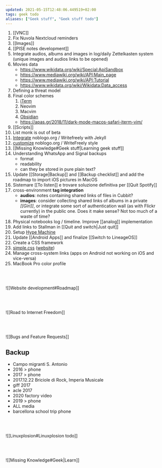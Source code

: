 ```yaml
---
updated: 2021-05-15T12:48:06.449519+02:00
tags: geek todo
aliases: ["Geek stuff", "Geek stuff todo"]
---
```

1. [[VNC]]
1. Fix Nuvola Nextcloud reminders
4. [[Images]]
1. [[PISE notes development]]
5. Integrate audios, albums and images in log/daily Zettelkasten system (unique images and audios links to be opened)
1. Movies data
	- https://www.wikidata.org/wiki/Special:ApiSandbox
	- https://www.mediawiki.org/wiki/API:Main_page
	- https://www.mediawiki.org/wiki/API:Tutorial
	- https://www.wikidata.org/wiki/Wikidata:Data_access
3. Defining a threat model
4. Final color schemes
	1. [iTerm](http://www.iterm2colorschemes.com/ "iTerm2 Color Schemes")
	2. Neovim
	3. Macvim
	1. [Obsidian](https://github.com/Slowbad/obsidian-solarized/blob/master/obsidian.css)
	- https://apas.gr/2018/11/dark-mode-macos-safari-iterm-vim/
5. [[Scripts]]
6. List monk is out of beta
6. [Integrate](https://github.com/cjeller1592/WriteFreely-API) noblogo.org / Writefreely with Jekyll
7. [customize](https://writefreely.org/docs/latest/writer/css) noblogo.org / WriteFreely style
8. [[Missing Knowledge#Geek stuff|Learning geek stuff]]
9. Understanding WhatsApp and Signal backups
	- format
	- readability
	- can they be stored in pure plain text?
10. Update [[Storage|Backup]] and [[Backup checklist]] and add the roadmap to import iOS pictures in MacOS
11. Sistemare [[To listen]] e trovare soluzione definitiva per [[Quit Spotify]]
12. cross-environment **tag integration**
	- **audios**: notes containing shared links of files in Cubbit?
	- **images**: consider collecting shared links of albums in a private *[[Giri]]*, or integrate some sort of authentication wall (as with Flickr currently) in the public one. Does it make sense? Not too much of a waste of time?
13. Physical notebooks log / timeline. Improve [[analog]] implementation
14. Add links to Stallman in [[Quit and switch|Just quit]]
15. Setup [Hype Machine](https://hypem.com)
16. Update [[Android Apps]] and finalize [[Switch to LineageOS]]
17. Create a CSS framework
18. [simple.css](https://github.com/xplosionmind/simple.css) ([website](https://simplecss.org))
19. Manage cross-system links (apps on Android not working on iOS and vice-versa)
20. MacBook Pro color profile

<br>
<br>

![[Website development#Roadmap]]

<br>
<br>

![[Road to Internet Freedom]]

<br>
<br>

![[Bugs and Feature Requests]]

## Backup

- Campo migranti S. Antonio
- 2016 \> phone
- 2017 \> phone
- 2017.12.22 Briciole di Rock, Imperia Musicale
- giff 2017
- acle 2017
- 2020 factory video
- 2019 \> phone
- ALL media
- barcellona school trip phone

<br>
<br>

![[Linuxplosion#Linuxplosion todo]]

<br>
<br>

![[Missing Knowledge#Geek|Learn]]